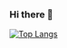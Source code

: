 ### Hi there 👋

[![Top Langs](https://github-readme-stats.vercel.app/api/top-langs/?username=roshanshrestha01&layout=compact)](https://github.com/roshanshrestha01/github-readme-stats)

<!--
**roshanshrestha01/roshanshrestha01** is a ✨ _special_ ✨ repository because its `README.md` (this file) appears on your GitHub profile.

Here are some ideas to get you started:

- 🔭 I’m currently working on ...
- 🌱 I’m currently learning ...
- 👯 I’m looking to collaborate on ...
- 🤔 I’m looking for help with ...
- 💬 Ask me about ...
- 📫 How to reach me: ...
- 😄 Pronouns: ...
- ⚡ Fun fact: ...
-->
